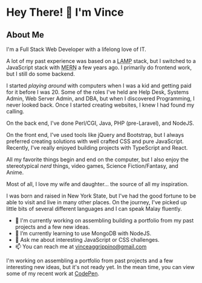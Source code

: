 # Hey There! 👋 I'm Vince

## About Me
I'm a Full Stack Web Developer with a lifelong love of IT.

A lot of my past experience was based on a <abbr title="Linux, Apache, MySQL, PHP">LAMP</abbr> stack, but I switched to a JavaScript stack with <abbr title="MongoDB, Express, React, NodeJS">MERN</abbr> a few years ago. I primarily do frontend work, but I still do some backend.

I started _playing around_ with computers when I was a kid and getting paid for it before I was 20. Some of the roles I've held are Help Desk, Systems Admin, Web Server Admin, and DBA, but when I discovered Programming, I never looked back. Once I started creating websites, I knew I had found my calling.

On the back end, I've done Perl/CGI, Java, PHP (pre-Laravel), and NodeJS.

On the front end, I've used tools like jQuery and Bootstrap, but I always preferred creating solutions with well crafted CSS and pure JavaScript. Recently, I've really enjoyed building projects with TypeScript and React.

All my favorite things begin and end on the computer, but I also enjoy the stereotypical _nerd_ things, video games, Science Fiction/Fantasy, and Anime.

Most of all, I love my wife and daughter... the source of all my inspiration.

I was born and raised in New York State, but I've had the good fortune to be able to visit and live in many other places. On the journey, I've picked up little bits of several different languages and I can speak Malay fluently.

- 🔭 I'm currently working on assembling building a portfolio from my past projects and a few new ideas.
- 🌱 I’m currently learning to use MongoDB with NodeJS.
- 💬 Ask me about interesting JavaScript or CSS challenges.
- 📫 You can reach me at vinceaggrippino@gmail.com

I'm working on assembling a portfolio from past projects and a few interesting new ideas, but it's not ready yet. In the mean time, you can view some of my recent work at [CodePen](https://codepen.io/VAggrippino).
